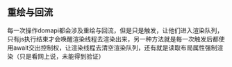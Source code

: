 ## 重绘与回流

每一次操作domapi都会涉及重绘与回流，但是只是触发，让他们进入渲染队列，只有js执行结束才会唤醒渲染线程去渲染出来，另一种方法就是每一次触发后都使用await交出控制权，让渲染线程去清空渲染队列，还有就是读取布局属性强制渲染（只是看网上说，未能得到验证）